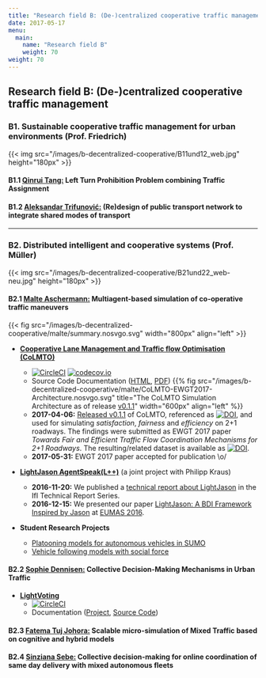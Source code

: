 ```yaml
---
title: "Research field B: (De-)centralized cooperative traffic management"
date: 2017-05-17
menu:
  main:
    name: "Research field B"
    weight: 70
weight: 70
---
```


## Research field B: (De-)&#xfeff;centralized cooperative traffic management

### B1. Sustainable cooperative traffic management for urban environments (Prof. Friedrich)

{{< img src="/images/b-decentralized-cooperative/B11und12_web.jpg" height="180px" >}}

#### B1.1 [Qinrui Tang:](.) Left Turn Prohibition Problem combining Traffic Assignment

#### B1.2 [Aleksandar Trifunović:](.) (Re)design of public transport network to integrate shared modes of transport

---

### B2. Distributed intelligent and cooperative systems (Prof. Müller)

{{< img src="/images/b-decentralized-cooperative/B21und22_web-neu.jpg" height="180px" >}}

#### B2.1 [Malte Aschermann:](https://github.com/masc) Multiagent-based simulation of co-operative traffic maneuvers

{{< fig src="/images/b-decentralized-cooperative/malte/summary.nosvgo.svg" width="800px" align="left" >}}

* **[Cooperative Lane Management and Traffic flow Optimisation (CoLMTO)](https://github.com/SocialCars/colmto)**
  * [![CircleCI](https://circleci.com/gh/SocialCars/colmto/tree/master.svg?style=shield)](https://circleci.com/gh/SocialCars/colmto/tree/master)
[![codecov.io](https://codecov.io/github/SocialCars/colmto/coverage.svg?branch=master)](https://codecov.io/github/SocialCars/colmto)
  * Source Code Documentation ([HTML](http://socialcars.github.io/colmto/docs/sources/index.html), [PDF](http://socialcars.github.io/colmto/docs/CoLMTO-doc.pdf))
  {{% fig src="/images/b-decentralized-cooperative/malte/CoLMTO-EWGT2017-Architecture.nosvgo.svg" title="The CoLMTO Simulation Architecture as of release [v0.1.1](https://github.com/SocialCars/colmto/releases/tag/v0.1.1)" width="600px" align="left" %}}
  * **2017-04-06:** [Released v0.1.1](https://github.com/SocialCars/colmto/releases/tag/v0.1.1) of CoLMTO, referenced as [![DOI](https://zenodo.org/badge/DOI/10.5281/zenodo.801531.svg)](https://doi.org/10.5281/zenodo.801531), and used for simulating *satisfaction*, *fairness* and *efficiency* on 2+1 roadways.
  The findings were submitted as EWGT 2017 paper *Towards Fair and Efficient Traffic Flow Coordination Mechanisms for 2+1 Roadways*. The resulting/related dataset is available as [![DOI](https://zenodo.org/badge/DOI/10.5281/zenodo.495742.svg)](https://doi.org/10.5281/zenodo.495742).
  * **2017-05-31:** EWGT 2017 paper accepted for publication \o/

* **[LightJason AgentSpeak(L++)](https://lightjason.github.io)** (a joint project with Philipp Kraus)
  * **2016-11-20:** We published a [technical report about LightJason](https://lightjason.github.io/publication/2016-ifi-techreport.pdf) in the IfI Technical Report Series.
  * **2016-12-15:** We presented our paper [LightJason: A BDI Framework Inspired by Jason](https://lightjason.github.io/publication/2016-eumas.pdf) at [EUMAS 2016](http://eumas-at2016.webs.upv.es).

* **Student Research Projects**
  * [Platooning models for autonomous vehicles in SUMO](https://github.com/sinziana-sebe/sumo)
  * [Vehicle following models with social force](https://github.com/TranKhacDat/SocialForceVehicles)

#### B2.2 [Sophie Dennisen:](https://github.com/sdennisen) Collective Decision-Making Mechanisms in Urban Traffic

* **[LightVoting](https://github.com/SocialCars/LightVoting)**
  * [![CircleCI](https://circleci.com/gh/SocialCars/LightVoting/tree/master.svg?style=shield)](https://circleci.com/gh/SocialCars/LightVoting/tree/master)
  * Documentation ([Project](http://socialcars.github.io/LightVoting/), [Source Code](http://socialcars.github.io/LightVoting/sources/index.html))


#### B2.3 [Fatema Tuj Johora:](https://github.com/Fatema080136) Scalable micro-simulation of Mixed Traffic based on cognitive and hybrid models


#### B2.4 [Sinziana Sebe:](https://github.com/sinziana-sebe) Collective decision-making for online coordination of same day delivery with mixed autonomous fleets
